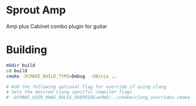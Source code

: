 # Sprout Amp
Amp plus Cabinet combo plugin for guitar

# Building
```bash
mkdir build
cd build
cmake -DCMAKE_BUILD_TYPE=Debug  -GNinja ..

# Add the following optional flag for override if using clang
# Sets the desired clang specific compiler flags
# -DCMAKE_USER_MAKE_RULES_OVERRIDE=$PWD/../cmake/clang_overrides.cmake
```
